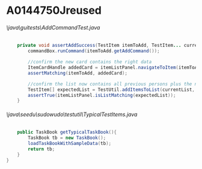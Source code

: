 # A0144750Jreused
###### \java\guitests\AddCommandTest.java
``` java
    private void assertAddSuccess(TestItem itemToAdd, TestItem... currentList) {
        commandBox.runCommand(itemToAdd.getAddCommand());

        //confirm the new card contains the right data
        ItemCardHandle addedCard = itemListPanel.navigateToItem(itemToAdd.getDescription().getFullDescription());
        assertMatching(itemToAdd, addedCard);

        //confirm the list now contains all previous persons plus the new person
        TestItem[] expectedList = TestUtil.addItemsToList(currentList, itemToAdd);
        assertTrue(itemListPanel.isListMatching(expectedList));
    }
```
###### \java\seedu\sudowudo\testutil\TypicalTestItems.java
``` java
    public TaskBook getTypicalTaskBook(){
        TaskBook tb = new TaskBook();
        loadTaskBookWithSampleData(tb);
        return tb;
    }
}
```
